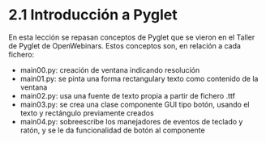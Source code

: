 # 2.1 Introducción a Pyglet

En esta lección se repasan conceptos de Pyglet que se vieron en el
Taller de Pyglet de OpenWebinars. Estos conceptos son, en relación a cada fichero:

- main00.py: creación de ventana indicando resolución
- main01.py: se pinta una forma rectangulary texto como contenido de la ventana
- main02.py: usa una fuente de texto propia a partir de fichero .ttf
- main03.py: se crea una clase componente GUI tipo botón, usando el texto y rectángulo previamente creados 
- main04.py: sobreescribe los manejadores de eventos de teclado y ratón, y se le da funcionalidad de botón al componente